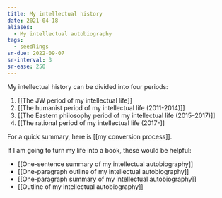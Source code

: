 ```yaml
---
title: My intellectual history
date: 2021-04-18
aliases:
  - My intellectual autobiography
tags:
  - seedlings
sr-due: 2022-09-07
sr-interval: 3
sr-ease: 250
---
```

My intellectual history can be divided into four periods:

1. [[The JW period of my intellectual life]]
2. [[The humanist period of my intellectual life (2011-2014)]]
3. [[The Eastern philosophy period of my intellectual life (2015–2017)]]
4. [[The rational period of my intellectual life (2017-]]

For a quick summary, here is [[my conversion process]].

If I am going to turn my life into a book, these would be helpful:

- [[One-sentence summary of my intellectual autobiography]]
- [[One-paragraph outline of my intellectual autobiography]]
- [[One-paragraph summary of my intellectual autobiography]]
- [[Outline of my intellectual autobiography]]

